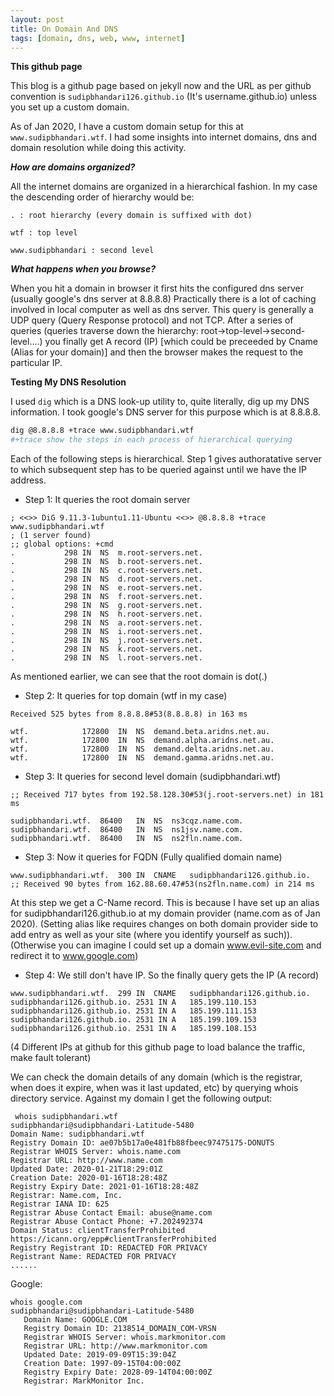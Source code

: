 ```yaml
---
layout: post
title: On Domain And DNS
tags: [domain, dns, web, www, internet]
---
```




**This github page**

This blog is a github page based on jekyll now and the URL as per github convention is ```sudipbhandari126.github.io``` (It's username.github.io) unless you set up a custom domain.

As of Jan 2020, I have a custom domain setup for this at ```www.sudipbhandari.wtf```. I had some insights into internet domains, dns and domain resolution while doing this activity.

***How are domains organized?***

All the internet domains are organized in a hierarchical fashion. In my case the descending order of hierarchy would be:

```
. : root hierarchy (every domain is suffixed with dot)

wtf : top level 

www.sudipbhandari : second level
```

***What happens when you browse?***

When you hit a domain in browser it first hits the configured dns server (usually google's dns server at 8.8.8.8) Practically there is a lot of caching involved in local computer as well as dns server. This query is generally a UDP query (Query Response protocol) and not TCP. After a series of queries (queries traverse down the hierarchy: root->top-level->second-level....) you finally get A record (IP) [which could be preceeded by Cname (Alias for your domain)] and then the browser makes the request to the particular IP.


**Testing My DNS Resolution**

I used ```dig``` which is a DNS look-up utility to, quite literally, dig up my DNS information. I took google's DNS server for this purpose which is at 8.8.8.8.

```bash
dig @8.8.8.8 +trace www.sudipbhandari.wtf
#+trace show the steps in each process of hierarchical querying
```

Each of the following steps is hierarchical. Step 1 gives authoratative server to which subsequent step has to be queried against until we have the IP address.

- Step 1: It queries the root domain server

```
; <<>> DiG 9.11.3-1ubuntu1.11-Ubuntu <<>> @8.8.8.8 +trace www.sudipbhandari.wtf
; (1 server found)
;; global options: +cmd
.			298	IN	NS	m.root-servers.net.
.			298	IN	NS	b.root-servers.net.
.			298	IN	NS	c.root-servers.net.
.			298	IN	NS	d.root-servers.net.
.			298	IN	NS	e.root-servers.net.
.			298	IN	NS	f.root-servers.net.
.			298	IN	NS	g.root-servers.net.
.			298	IN	NS	h.root-servers.net.
.			298	IN	NS	a.root-servers.net.
.			298	IN	NS	i.root-servers.net.
.			298	IN	NS	j.root-servers.net.
.			298	IN	NS	k.root-servers.net.
.			298	IN	NS	l.root-servers.net.
```

As mentioned earlier, we can see that the root domain is dot(.)

- Step 2: It queries for top domain (wtf in my case)

```
Received 525 bytes from 8.8.8.8#53(8.8.8.8) in 163 ms

wtf.			172800	IN	NS	demand.beta.aridns.net.au.
wtf.			172800	IN	NS	demand.alpha.aridns.net.au.
wtf.			172800	IN	NS	demand.delta.aridns.net.au.
wtf.			172800	IN	NS	demand.gamma.aridns.net.au.
```

- Step 3: It queries for second level domain (sudipbhandari.wtf)

```
;; Received 717 bytes from 192.58.128.30#53(j.root-servers.net) in 181 ms

sudipbhandari.wtf.	86400	IN	NS	ns3cqz.name.com.
sudipbhandari.wtf.	86400	IN	NS	ns1jsv.name.com.
sudipbhandari.wtf.	86400	IN	NS	ns2fln.name.com.
```

- Step 3: Now it queries for FQDN (Fully qualified domain name)

```
www.sudipbhandari.wtf.	300	IN	CNAME	sudipbhandari126.github.io.
;; Received 90 bytes from 162.88.60.47#53(ns2fln.name.com) in 214 ms
```

At this step we get a C-Name record. This is because I have set up an alias for sudipbhandari126.github.io at my domain provider (name.com as of Jan 2020). (Setting alias like requires changes on both domain provider side to add entry as well as your site (where you identify yourself as such)). (Otherwise you can imagine I could set up a domain www.evil-site.com and redirect it to www.google.com)

- Step 4: We still don't have IP. So the finally query gets the IP (A record)

```
www.sudipbhandari.wtf.	299	IN	CNAME	sudipbhandari126.github.io.
sudipbhandari126.github.io. 2531 IN	A	185.199.110.153
sudipbhandari126.github.io. 2531 IN	A	185.199.111.153
sudipbhandari126.github.io. 2531 IN	A	185.199.109.153
sudipbhandari126.github.io. 2531 IN	A	185.199.108.153
```

(4 Different IPs at github for this github page to load balance the traffic, make fault tolerant)



We can check the domain details of any domain (which is the registrar, when does it expire, when was it last updated, etc) by querying whois directory service. Against my domain I get the following output:

```
 whois sudipbhandari.wtf                               sudipbhandari@sudipbhandari-Latitude-5480
Domain Name: sudipbhandari.wtf
Registry Domain ID: ae07b5b17a0e481fb88fbeec97475175-DONUTS
Registrar WHOIS Server: whois.name.com
Registrar URL: http://www.name.com
Updated Date: 2020-01-21T18:29:01Z
Creation Date: 2020-01-16T18:28:48Z
Registry Expiry Date: 2021-01-16T18:28:48Z
Registrar: Name.com, Inc.
Registrar IANA ID: 625
Registrar Abuse Contact Email: abuse@name.com
Registrar Abuse Contact Phone: +7.202492374
Domain Status: clientTransferProhibited https://icann.org/epp#clientTransferProhibited
Registry Registrant ID: REDACTED FOR PRIVACY
Registrant Name: REDACTED FOR PRIVACY
......
```

Google:

```
whois google.com                                      sudipbhandari@sudipbhandari-Latitude-5480
   Domain Name: GOOGLE.COM
   Registry Domain ID: 2138514_DOMAIN_COM-VRSN
   Registrar WHOIS Server: whois.markmonitor.com
   Registrar URL: http://www.markmonitor.com
   Updated Date: 2019-09-09T15:39:04Z
   Creation Date: 1997-09-15T04:00:00Z
   Registry Expiry Date: 2028-09-14T04:00:00Z
   Registrar: MarkMonitor Inc.
```



